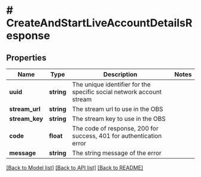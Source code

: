 # # CreateAndStartLiveAccountDetailsResponse

## Properties

Name | Type | Description | Notes
------------ | ------------- | ------------- | -------------
**uuid** | **string** | The unique identifier for the specific social network account stream |
**stream_url** | **string** | The stream url to use in the OBS |
**stream_key** | **string** | The stream key to use in the OBS |
**code** | **float** | The code of response, 200 for success, 401 for authentication error |
**message** | **string** | The string message of the error |

[[Back to Model list]](../../README.md#models) [[Back to API list]](../../README.md#endpoints) [[Back to README]](../../README.md)
